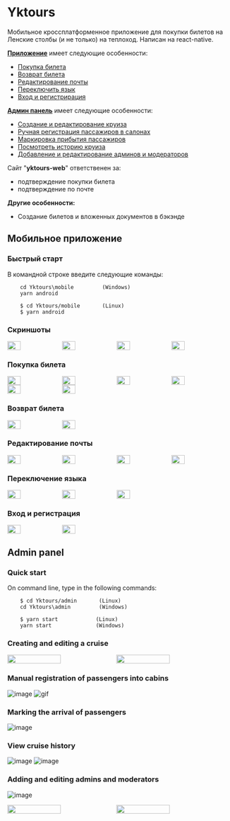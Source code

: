 # Yktours
Мобильное кроссплатформенное приложение для покупки билетов на Ленские столбы (и не только) на теплоход. Написан на react-native.

**[Приложение](#application)** имеет следующие особенности:

- [Покупка билета](#buying-a-ticket)
- [Возврат билета](#ticket-return)
- [Редактирование почты](#mail-editing)
- [Переключить язык](#switch-language)
- [Вход и регистрирация](#sign-insign-up)

**[Админ панель](#admin-panel)** имеет следующие особенности:

- [Создание и редактирование круиза](#сreating-and-editing-a-cruise)
- [Ручная регистрация пассажиров в салонах](#manual-registration-of-passengers-into-cabins)
- [Маркировка прибытия пассажиров](#marking-the-arrival-of-passengers)
- [Посмотреть историю круиза](#view-cruise-history)
- [Добавление и редактирование админов и модераторов](#adding-and-editing-admins-and-moderators)

Сайт "**yktours-web**" ответственен за:
- подтверждение покупки билета
- подтверждение по почте

**Другие особенности:**
- Создание билетов и вложенных документов в бэкэнде

## Мобильное приложение

### Быстрый старт

В командной строке введите следующие команды:

        cd Yktours\mobile         (Windows)
        yarn android              

        $ cd Yktours/mobile       (Linux)
        $ yarn android            
        
### Скриншоты

<div style="display:flex;flex-wrap:wrap">
<img src="https://user-images.githubusercontent.com/50858440/192093303-a264d811-b02b-42ef-9b3d-d47799bb8c7f.png" width="24.6%" alt="">
<img src="https://user-images.githubusercontent.com/50858440/192093310-30db83ce-f2ca-4879-8f30-03095de90723.png" width="24.6%" alt="">
<img src="https://user-images.githubusercontent.com/50858440/192094074-aa8508a9-adfd-4ff4-8a22-24d3e64eee8a.png" width="24.6%" alt="">
<img src="https://user-images.githubusercontent.com/50858440/192094267-1dd86d78-eb0e-4b6f-9ca7-bcc4b2a4a800.png" width="24.6%" alt="">
</div>

### Покупка билета

<div style="display:flex;flex-wrap:wrap">
<img src="https://user-images.githubusercontent.com/50858440/192094913-030593e6-83b0-4387-9f39-9b812e8c5948.png" width="24.6%" alt="">
<img src="https://user-images.githubusercontent.com/50858440/192094932-a5cff149-1cbd-4be7-bfcf-eb466e116a17.png" width="24.6%" alt="">
<img src="https://user-images.githubusercontent.com/50858440/192094941-66e85e56-0040-4108-844b-b70d8c0d87f4.png" width="24.6%" alt="">
<img src="https://user-images.githubusercontent.com/50858440/192094955-84f36ea5-b0be-4fb1-9d84-b7641658bada.png" width="24.6%" alt="">
<img src="https://user-images.githubusercontent.com/50858440/192094946-6693e2c8-f234-4946-8dc3-02705fe02844.png" width="24.6%" alt="">
<img src="https://user-images.githubusercontent.com/50858440/192094985-7ef8f205-ad51-4cd6-811d-2b1b08d54c73.png" width="24.6%" alt="">
</div>

### Возврат билета

<div style="display:flex;flex-wrap:wrap">
<img src="https://user-images.githubusercontent.com/50858440/192095861-e1624f9a-76d5-4844-a5d8-d57f341a57f1.png" width="24.6%" alt="">
<img src="https://user-images.githubusercontent.com/50858440/192095856-f4ce2f82-0eb5-41e0-aacc-ceb108dd3daa.png" width="24.6%" alt="">
</div>

### Редактирование почты

<div style="display:flex;flex-wrap:wrap">
<img src="https://user-images.githubusercontent.com/50858440/192096323-a25743b8-8e4a-4b6a-8887-073da4c63730.png" width="24.6%" alt="">
<img src="https://user-images.githubusercontent.com/50858440/192096369-114665f0-765f-4b6b-9c3d-664f11c14eca.png" width="24.6%" alt="">
<img src="https://user-images.githubusercontent.com/50858440/192096377-a8207dd5-cda4-467b-b84d-d77b65a6b6f8.png" width="24.6%" alt="">
<img src="https://user-images.githubusercontent.com/50858440/192096386-47a393f9-49ec-4b3e-ac29-0d35c648d121.png" width="24.6%" alt="">
</div>

### Переключение языка

<div style="display:flex;flex-wrap:wrap">
<img src="https://user-images.githubusercontent.com/50858440/192096542-3db63d6a-6319-4e51-8cfb-c02b5b83c32c.png" width="24.6%" alt="">
<img src="https://user-images.githubusercontent.com/50858440/192096582-6b3bfa47-1592-429c-89dd-973fab296eb2.png" width="24.6%" alt="">
<img src="https://user-images.githubusercontent.com/50858440/192096658-4b82063f-fc24-49e3-b5bc-5692ba87de6c.png" width="24.6%" alt="">
</div>

### Вход и регистрация

<div style="display:flex;flex-wrap:wrap">
<img src="https://user-images.githubusercontent.com/50858440/192096802-a32fedf0-c083-4a0e-936e-cded1596dbf0.png" width="24.6%" alt="">
<img src="https://user-images.githubusercontent.com/50858440/192096798-3389589b-bd84-4e1a-91d8-7297c0d08359.png" width="24.6%" alt="">
</div>
      
## Admin panel

### Quick start

On command line, type in the following commands:

        $ cd Yktours/admin       (Linux)
        cd Yktours\admin         (Windows)

        $ yarn start            (Linux)
        yarn start              (Windows)
        
### Сreating and editing a cruise

<div style="display:flex;flex-wrap:wrap">
<img src="https://user-images.githubusercontent.com/50858440/192109414-ffcd5088-bbc5-443e-a225-0108dfd8e979.png" alt="">
<img src="https://user-images.githubusercontent.com/50858440/192109463-72e87896-770b-45e2-b329-f9de49c7f075.png" width="49%" alt="">
<img src="https://user-images.githubusercontent.com/50858440/192109481-0c19accb-be92-4a67-804e-bfa6b87d7b2b.png" width="49%" alt="">
</div>

### Manual registration of passengers into cabins

![image](https://user-images.githubusercontent.com/50858440/192106961-e61bca89-052b-4c52-84f7-3cb482d5abd5.png)
![gif](https://user-images.githubusercontent.com/50858440/192108912-ebdbdaa2-5bb6-482c-a087-5d9c4e6ac33a.gif)

### Marking the arrival of passengers

![image](https://user-images.githubusercontent.com/50858440/192108978-637965ca-8b74-4a97-ae33-686fe22624bc.png)

### View cruise history

![image](https://user-images.githubusercontent.com/50858440/192109000-c656d83c-2501-48d9-9f98-761d1ec6f4c0.png)
![image](https://user-images.githubusercontent.com/50858440/192109045-0750fc6c-bc06-4a31-8aa7-12f9f843cf51.png)


### Adding and editing admins and moderators

![image](https://user-images.githubusercontent.com/50858440/192107568-35f44b21-aa80-476c-8d9a-f626782fdc1d.png)

<div style="display:flex;flex-wrap:wrap">
<img src="https://user-images.githubusercontent.com/50858440/192109688-c42a3313-d54c-4b83-bbfc-78cc253f03ae.png" width="49%" alt="">
<img src="https://user-images.githubusercontent.com/50858440/192109708-614126d2-b94f-45bf-ad14-7cc9d79c76a0.png" width="49%" alt="">
</div>



